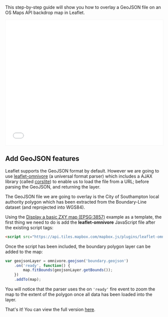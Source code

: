 This step-by-step guide will show you how to overlay a GeoJSON file on an OS Maps API backdrop map in Leaflet.

<p><iframe style="width:100%;height:400px;max-width:1200px;border:1px solid #f5f5f5;" src="/public/os-data-hub-tutorials/dist/quick-start/leaflet-adding-geojson.php"></iframe></p>

## Add GeoJSON features

Leaflet supports the GeoJSON format by default. However we are going to use [leaflet-omnivore](https://github.com/mapbox/leaflet-omnivore) (a universal format parser) which includes a AJAX library (called [corslite](https://github.com/mapbox/corslite)) to enable us to load the file from a URL; before parsing the GeoJSON, and returning the layer.

The GeoJSON file we are going to overlay is the City of Southampton local authority polygon which has been extracted from the Boundary-Line dataset (and reprojected into WGS84).

Using the [Display a basic ZXY map (EPSG:3857)](https://labs.os.uk/public/os-data-hub-examples/os-maps-api/zxy-3857-basic-map) example as a template, the first thing we need to do is add the **leaflet-omnivore** JavaScript file after the existing script tags:

```html
<script src="https://api.tiles.mapbox.com/mapbox.js/plugins/leaflet-omnivore/v0.3.1/leaflet-omnivore.min.js"></script>
```

Once the script has been included, the boundary polygon layer can be added to the map:

```js
var geojsonLayer = omnivore.geojson('boundary.geojson')
    .on('ready', function() {
        map.fitBounds(geojsonLayer.getBounds());
    })
    .addTo(map);
```

You will notice that the parser uses the on `'ready'` fire event to zoom the map to the extent of the polygon once all data has been loaded into the layer.

That's it! You can view the full version [here](/public/os-data-hub-tutorials/dist/quick-start/leaflet-adding-geojson.php).
